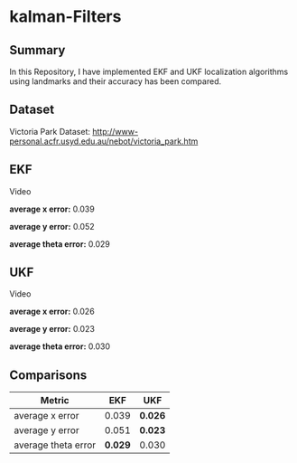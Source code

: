 # kalman-Filters

## Summary
In this Repository, I have implemented EKF and UKF localization algorithms using landmarks and their accuracy has been compared.

## Dataset
Victoria Park Dataset: http://www-personal.acfr.usyd.edu.au/nebot/victoria_park.htm

## EKF

Video

**average x error:** 0.039

**average y error:** 0.052

**average theta error:** 0.029

## UKF

Video

**average x error:** 0.026

**average y error:** 0.023

**average theta error:** 0.030



## Comparisons

| Metric      | EKF         | UKF |
| ----------- | ----------- | ----------- |
| average x error      | 0.039 | **0.026**|
| average y error      | 0.051 | **0.023**|
| average theta error  | **0.029** | 0.030|